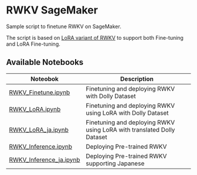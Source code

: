 # RWKV SageMaker

Sample script to finetune RWKV on SageMaker.

The script is based on [LoRA variant of RWKV](https://github.com/Blealtan/RWKV-LM-LoRA) to support both Fine-tuning and LoRA Fine-tuning.

## Available Notebooks

| Noteobok | Description |
| -------- | ----------- |
| [RWKV_Finetune.ipynb](RWKV_Finetune.ipynb) | Finetuning and deploying RWKV with Dolly Dataset |
| [RWKV_LoRA.ipynb](RWKV_LoRA.ipynb) | Finetuning and deploying RWKV using LoRA with Dolly Dataset |
| [RWKV_LoRA_ja.ipynb](RWKV_LoRA_ja.ipynb) | Finetuning and deploying RWKV using LoRA with translated Dolly Dataset |
| [RWKV_Inference.ipynb](RWKV_Inference.ipynb) | Deploying Pre-trained RWKV |
| [RWKV_Inference_ja.ipynb](RWKV_Inference_ja.ipynb) | Deploying Pre-trained RWKV supporting Japanese |

